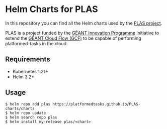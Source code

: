 # Helm Charts for PLAS

In this repository you can find all the Helm charts used by the [PLAS project](https://github.com/PlatformedTasks/Documentation).

PLAS is a project funded by the [GÉANT Innovation Programme](https://community.geant.org/community-programme-portfolio/innovation-programme/) initiative to extend the [GÉANT Cloud Flow (GCF)](https://clouds.geant.org/community-cloud/) to be capable of performing platformed-tasks in the cloud.

## Requirements
* Kubernetes 1.21+
* Helm 3.2+

## Usage
```
$ helm repo add plas https://platformedtasks.github.io/PLAS-charts/charts
$ helm repo update
$ helm search repo plas
$ helm install my-release plas/<chart>
```